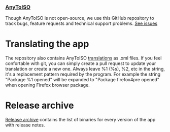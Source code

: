 ### [AnyToISO](https://www.crystalidea.com/anytoiso)

Though AnyToISO is not open-source, we use this GitHub repository to track bugs, feature requests and technical support problems. [See issues](https://github.com/crystalidea/anytoiso/issues)

# Translating the app

The repository also contains AnyToISO [translations](/languages) as .xml files. If you feel confortable with git, you can simply create a pull request to update your translation or create a new one. Always leave %1 (%s), %2, etc in the string, it's a replacement pattern required by the program. For example the string "Package %1 opened" will be expanded to "Package firefox4pre opened" when opening Firefox browser package.

# Release archive 

[Release archive](https://github.com/crystalidea/anytoiso/releases) contains the list of binaries for every version of the app with release notes.
